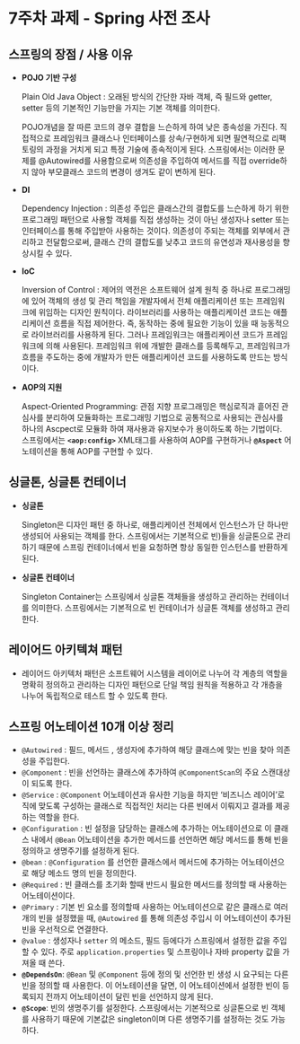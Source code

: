 # 7주차 과제 - Spring 사전 조사

## 스프링의 장점 / 사용 이유

- **POJO 기반 구성**
    
    Plain Old Java Object : 오래된 방식의 간단한 자바 객체, 즉 필드와 getter, setter 등의 기본적인 기능만을 가지는 기본 객체를 의미한다.
    
    POJO개념을 잘 따른 코드의 경우 결합을 느슨하게 하여 낮은 종속성을 가진다. 직접적으로 프레임워크 클래스나 인터페이스를 상속/구현하게 되면 필연적으로 리팩토링의 과정을 거치게 되고 특정 기술에 종속적이게 된다. 스프링에서는 이러한 문제를 @Autowired를 사용함으로써 의존성을 주입하여 메서드를 직접 override하지 않아 부모클래스 코드의 변경이 생겨도 같이 변하게 된다.
    
- **DI**
    
    Dependency Injection : 의존성 주입은 클래스간의 결합도를 느슨하게 하기 위한 프로그래밍 패턴으로 사용할 객체를 직접 생성하는 것이 아닌 생성자나 setter 또는 인터페이스를 통해 주입받아 사용하는 것이다. 의존성이 주되는 객체를 외부에서 관리하고 전달함으로써, 클래스 간의 결합도를 낮추고 코드의 유연성과 재사용성을 향상시킬 수 있다.
    
- **IoC**
    
    Inversion of Control : 제어의 역전은 소프트웨어 설계 원칙 중 하나로 프로그래밍에 있어 객체의 생성 및 관리 책임을 개발자에서 전체 애플리케이션 또는 프레임워크에 위임하는 디자인 원칙이다.  라이브러리를 사용하는 애플리케이션 코드는 애플리케이션 흐름을 직접 제어한다. 즉, 동작하는 중에 필요한 기능이 있을 때 능동적으로 라이브러리를 사용하게 된다. 그러나 프레임워크는 애플리케이션 코드가 프레임워크에 의해 사용된다. 프레임워크 위에 개발한 클래스를 등록해두고, 프레임워크가 흐름을 주도하는 중에 개발자가 만든 애플리케이션 코드를 사용하도록 만드는 방식이다.
    
- **AOP의 지원**
    
    Aspect-Oriented Programming: 관점 지향 프로그래밍은 핵심로직과 흩어진 관심사를 분리하여 모듈화하는 프로그래밍 기법으로 공통적으로 사용되는 관심사를 하나의 Ascpect로 모듈화 하여 재사용과 유지보수가 용이하도록 하는 기법이다. 스프링에서는 **`<aop:config>`** XML태그를 사용하여 AOP를 구현하거나 **`@Aspect`** 어노테이션을 통해 AOP를 구현할 수 있다.
    

## 싱글톤, 싱글톤 컨테이너

- **싱글톤**
    
    Singleton은 디자인 패턴 중 하나로, 애플리케이션 전체에서 인스턴스가 단 하나만 생성되어 사용되는 객체를 한다. 스프링에서는 기본적으로 빈)들을 싱글톤으로 관리하기 때문에 스프링 컨테이너에서 빈을 요청하면 항상 동일한 인스턴스를 반환하게 된다.
    
- **싱글톤 컨테이너**
    
    Singleton Container는 스프링에서 싱글톤 객체들을 생성하고 관리하는 컨테이너를 의미한다. 스프링에서는 기본적으로 빈 컨테이너가 싱글톤 객체를 생성하고 관리한다.
    

## 레이어드 아키텍쳐 패턴

- 레이어드 아키텍처 패턴은 소프트웨어 시스템을 레이어로 나누어 각 계층의 역할을 명확히 정의하고 관리하는 디자인 패턴으로 단일 책임 원칙을 적용하고 각 개층을 나누어 독립적으로 테스트 할 수 있도록 한다.

## 스프링 어노테이션 10개 이상 정리

- `@Autowired` : 필드, 메서드 , 생성자에 추가하여 해당 클래스에 맞는 빈을 찾아 의존성을 주입한다.
- `@Component` : 빈을 선언하는 클래스에 추가하여 `@ComponentScan`의 주요 스캔대상이 되도록 한다.
- `@Service` : `@Component` 어노테이션과 유사한 기능을 하지만 ‘비즈니스 레이어’로직에 맞도록 구성하는 클래스로 직접적인 처리는 다른 빈에서 이뤄지고 결과를 제공하는 역할을 한다.
- `@Configuration` : 빈 설정을 담당하는 클래스에 추가하는 어노테이션으로 이 클래스 내에서 `@Bean` 어노테이션을 추가한 메서드를 선언하면 해당 메서드를 통해 빈을 정의하고 생명주기를 설정하게 된다.
- `@bean` : `@Configuration` 를 선언한 클래스에서 메서드에 추가하는 어노테이션으로 해당 메소드 명의 빈을 정의한다.
- `@Required` : 빈 클래스를 초기화 할때 반드시 필요한 메서드를 정의할 때 사용하는 어노테이션이다.
- `@Primary` :  기본 빈 요소를 정의할때 사용하는 어노테이션으로 같은 클래스로 여러 개의 빈을 설정했을 때, `@Autowired` 를 통해 의존성 주입시 이 어노테이션이 추가된 빈을 우선적으로 연결한다.
- `@value` : 생성자나 `setter` 의 메소드, 필드 등에다가 스프링에서 설정한 값을 주입할 수 있다. 주로 `application.properties` 및 스프링이나 자바 property 값을 가져올 때 쓴다.
- **`@DependsOn`**: `@Bean` 및 `@Component` 등에 정의 및 선언한 빈 생성 시 요구되는 다른 빈을 정의할 때 사용한다. 이 어노테이션을 달면, 이 어노테이션에서 설정한 빈이 등록되지 전까지 어노테이션이 달린 빈을 선언하지 않게 된다.
- **`@Scope`**: 빈의 생명주기를 설정한다. 스프링에서는 기본적으로 싱글톤으로 빈 객체를 사용하기 때문에 기본값은 singleton이며 다른 생명주기를 설정하는 것도 가능하다.
